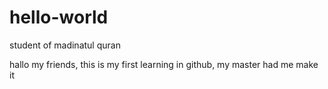 # hello-world
student of madinatul quran

hallo my friends, this is my first learning in github,
my master had me make it
